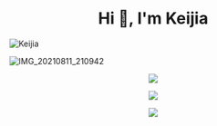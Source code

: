 
<h1 align="center">Hi 👋, I'm Keijia</h1>

<p align="left"> <img src="https://komarev.com/ghpvc/?username=Airkek" alt="Keijia" /> </p>

![IMG_20210811_210942](https://user-images.githubusercontent.com/45855057/129081594-ed6d6a1d-0bb8-408d-a9e1-5c4d9e92e188.jpg)

<p align="center"> <img src="https://github-readme-stats.vercel.app/api?username=Airkek&count_private=true&show_icons=true&theme=tokyonight" /> </p>
<p align="center"> <img src="https://github-readme-stats.vercel.app/api/top-langs/?username=Airkek&theme=tokyonight" /> </p>
<p align="center"> <img src="https://github-readme-stats.vercel.app/api/wakatime?username=Airkek&theme=tokyonight" /> </p>
